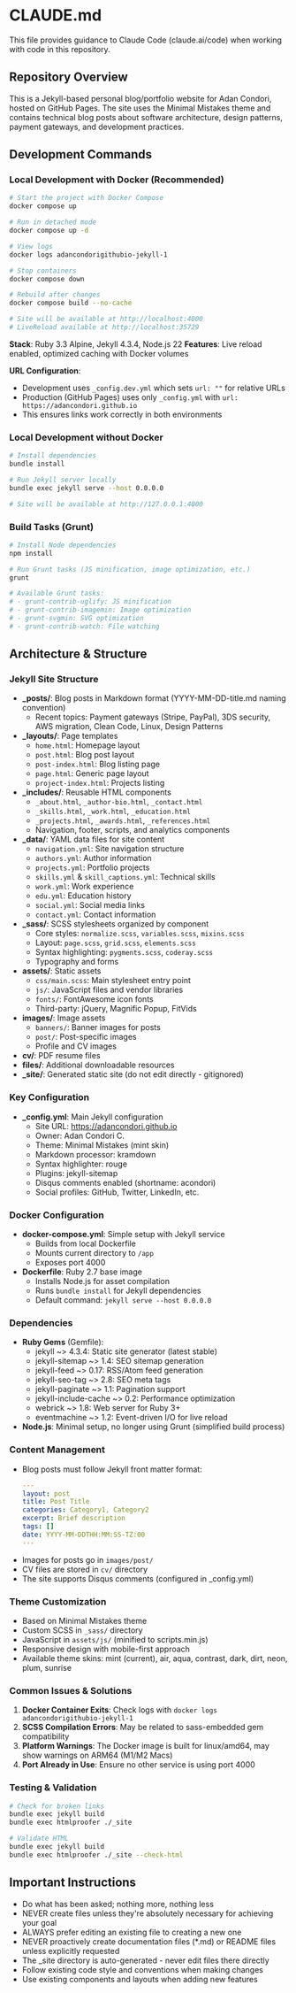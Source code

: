 # CLAUDE.md

This file provides guidance to Claude Code (claude.ai/code) when working with code in this repository.

## Repository Overview

This is a Jekyll-based personal blog/portfolio website for Adan Condori, hosted on GitHub Pages. The site uses the Minimal Mistakes theme and contains technical blog posts about software architecture, design patterns, payment gateways, and development practices.

## Development Commands

### Local Development with Docker (Recommended)
```bash
# Start the project with Docker Compose
docker compose up

# Run in detached mode
docker compose up -d

# View logs
docker logs adancondorigithubio-jekyll-1

# Stop containers
docker compose down

# Rebuild after changes
docker compose build --no-cache

# Site will be available at http://localhost:4000
# LiveReload available at http://localhost:35729
```

**Stack**: Ruby 3.3 Alpine, Jekyll 4.3.4, Node.js 22
**Features**: Live reload enabled, optimized caching with Docker volumes

**URL Configuration**: 
- Development uses `_config.dev.yml` which sets `url: ""` for relative URLs
- Production (GitHub Pages) uses only `_config.yml` with `url: https://adancondori.github.io`
- This ensures links work correctly in both environments

### Local Development without Docker
```bash
# Install dependencies
bundle install

# Run Jekyll server locally
bundle exec jekyll serve --host 0.0.0.0

# Site will be available at http://127.0.0.1:4000
```

### Build Tasks (Grunt)
```bash
# Install Node dependencies
npm install

# Run Grunt tasks (JS minification, image optimization, etc.)
grunt

# Available Grunt tasks:
# - grunt-contrib-uglify: JS minification
# - grunt-contrib-imagemin: Image optimization
# - grunt-svgmin: SVG optimization
# - grunt-contrib-watch: File watching
```

## Architecture & Structure

### Jekyll Site Structure
- **_posts/**: Blog posts in Markdown format (YYYY-MM-DD-title.md naming convention)
  - Recent topics: Payment gateways (Stripe, PayPal), 3DS security, AWS migration, Clean Code, Linux, Design Patterns
- **_layouts/**: Page templates
  - `home.html`: Homepage layout
  - `post.html`: Blog post layout
  - `post-index.html`: Blog listing page
  - `page.html`: Generic page layout
  - `project-index.html`: Projects listing
- **_includes/**: Reusable HTML components
  - `_about.html`, `_author-bio.html`, `_contact.html`
  - `_skills.html`, `_work.html`, `_education.html`
  - `_projects.html`, `_awards.html`, `_references.html`
  - Navigation, footer, scripts, and analytics components
- **_data/**: YAML data files for site content
  - `navigation.yml`: Site navigation structure
  - `authors.yml`: Author information
  - `projects.yml`: Portfolio projects
  - `skills.yml` & `skill_captions.yml`: Technical skills
  - `work.yml`: Work experience
  - `edu.yml`: Education history
  - `social.yml`: Social media links
  - `contact.yml`: Contact information
- **_sass/**: SCSS stylesheets organized by component
  - Core styles: `normalize.scss`, `variables.scss`, `mixins.scss`
  - Layout: `page.scss`, `grid.scss`, `elements.scss`
  - Syntax highlighting: `pygments.scss`, `coderay.scss`
  - Typography and forms
- **assets/**: Static assets
  - `css/main.scss`: Main stylesheet entry point
  - `js/`: JavaScript files and vendor libraries
  - `fonts/`: FontAwesome icon fonts
  - Third-party: jQuery, Magnific Popup, FitVids
- **images/**: Image assets
  - `banners/`: Banner images for posts
  - `post/`: Post-specific images
  - Profile and CV images
- **cv/**: PDF resume files
- **files/**: Additional downloadable resources
- **_site/**: Generated static site (do not edit directly - gitignored)

### Key Configuration
- **_config.yml**: Main Jekyll configuration
  - Site URL: https://adancondori.github.io
  - Owner: Adan Condori C.
  - Theme: Minimal Mistakes (mint skin)
  - Markdown processor: kramdown
  - Syntax highlighter: rouge
  - Plugins: jekyll-sitemap
  - Disqus comments enabled (shortname: acondori)
  - Social profiles: GitHub, Twitter, LinkedIn, etc.

### Docker Configuration
- **docker-compose.yml**: Simple setup with Jekyll service
  - Builds from local Dockerfile
  - Mounts current directory to `/app`
  - Exposes port 4000
- **Dockerfile**: Ruby 2.7 base image
  - Installs Node.js for asset compilation
  - Runs `bundle install` for Jekyll dependencies
  - Default command: `jekyll serve --host 0.0.0.0`

### Dependencies
- **Ruby Gems** (Gemfile):
  - jekyll ~> 4.3.4: Static site generator (latest stable)
  - jekyll-sitemap ~> 1.4: SEO sitemap generation
  - jekyll-feed ~> 0.17: RSS/Atom feed generation
  - jekyll-seo-tag ~> 2.8: SEO meta tags
  - jekyll-paginate ~> 1.1: Pagination support
  - jekyll-include-cache ~> 0.2: Performance optimization
  - webrick ~> 1.8: Web server for Ruby 3+
  - eventmachine ~> 1.2: Event-driven I/O for live reload
- **Node.js**: Minimal setup, no longer using Grunt (simplified build process)

### Content Management
- Blog posts must follow Jekyll front matter format:
  ```yaml
  ---
  layout: post
  title: Post Title
  categories: Category1, Category2
  excerpt: Brief description
  tags: []
  date: YYYY-MM-DDTHH:MM:SS-TZ:00
  ---
  ```
- Images for posts go in `images/post/`
- CV files are stored in `cv/` directory
- The site supports Disqus comments (configured in _config.yml)

### Theme Customization
- Based on Minimal Mistakes theme
- Custom SCSS in `_sass/` directory
- JavaScript in `assets/js/` (minified to scripts.min.js)
- Responsive design with mobile-first approach
- Available theme skins: mint (current), air, aqua, contrast, dark, dirt, neon, plum, sunrise

### Common Issues & Solutions

1. **Docker Container Exits**: Check logs with `docker logs adancondorigithubio-jekyll-1`
2. **SCSS Compilation Errors**: May be related to sass-embedded gem compatibility
3. **Platform Warnings**: The Docker image is built for linux/amd64, may show warnings on ARM64 (M1/M2 Macs)
4. **Port Already in Use**: Ensure no other service is using port 4000

### Testing & Validation
```bash
# Check for broken links
bundle exec jekyll build
bundle exec htmlproofer ./_site

# Validate HTML
bundle exec jekyll build
bundle exec htmlproofer ./_site --check-html
```

## Important Instructions
- Do what has been asked; nothing more, nothing less
- NEVER create files unless they're absolutely necessary for achieving your goal
- ALWAYS prefer editing an existing file to creating a new one
- NEVER proactively create documentation files (*.md) or README files unless explicitly requested
- The _site directory is auto-generated - never edit files there directly
- Follow existing code style and conventions when making changes
- Use existing components and layouts when adding new features